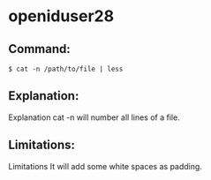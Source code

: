 # openiduser28

## Command:
```
$ cat -n /path/to/file | less
```

## Explanation:
Explanation
cat -n will number all lines of a file.

## Limitations:
Limitations
It will add some white spaces as padding.

